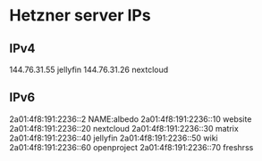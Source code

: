 # Hetzner server IPs

## IPv4
144.76.31.55 jellyfin
144.76.31.26 nextcloud

## IPv6
2a01:4f8:191:2236::2 NAME:albedo
2a01:4f8:191:2236::10 website
2a01:4f8:191:2236::20 nextcloud
2a01:4f8:191:2236::30 matrix
2a01:4f8:191:2236::40 jellyfin
2a01:4f8:191:2236::50 wiki
2a01:4f8:191:2236::60 openproject
2a01:4f8:191:2236::70 freshrss

